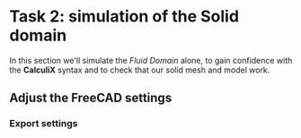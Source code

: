 # Task 2: simulation of the Solid domain

In this section we'll simulate the *Fluid Domain* alone, to gain confidence with the **CalculiX** syntax and to check that our solid mesh and model work.

## Adjust the FreeCAD settings

### Export settings
